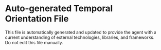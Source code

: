 # Auto-generated Temporal Orientation File

This file is automatically generated and updated to provide the agent with a current understanding of external technologies, libraries, and frameworks. Do not edit this file manually.